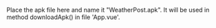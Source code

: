 Place the apk file here and name it "WeatherPost.apk".
It will be used in method downloadApk() in file 'App.vue'.